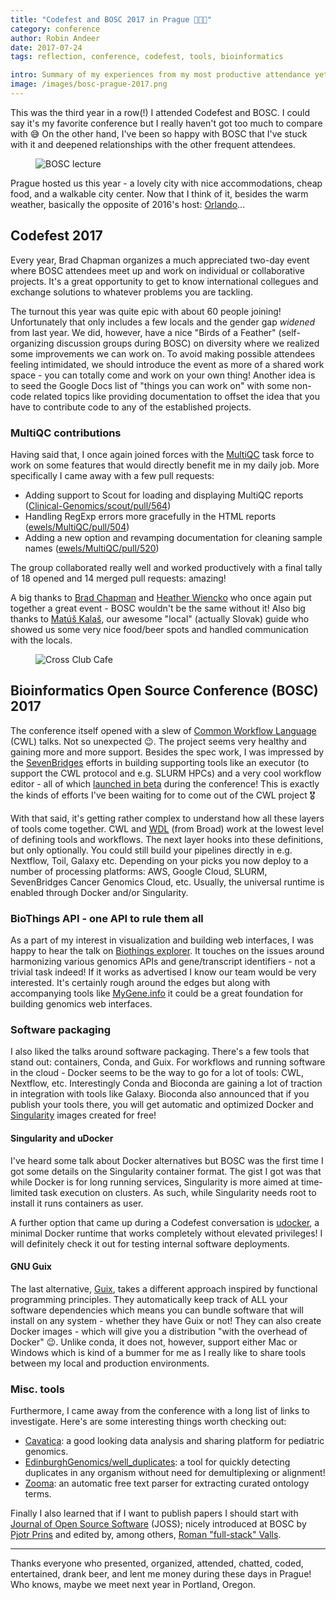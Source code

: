 ```yaml
---
title: "Codefest and BOSC 2017 in Prague 🏰🇨🇿"
category: conference
author: Robin Andeer
date: 2017-07-24
tags: reflection, conference, codefest, tools, bioinformatics

intro: Summary of my experiences from my most productive attendance yet!
image: /images/bosc-prague-2017.png
---
```


This was the third year in a row(!) I attended Codefest and BOSC. I could say it's my favorite conference but I really haven't got too much to compare with 😅 On the other hand, I've been so happy with BOSC that I've stuck with it and deepened relationships with the other frequent attendees.

<figure><img src="/images/bosc-prague-2017.jpg" alt="BOSC lecture"></figure>

Prague hosted us this year - a lovely city with nice accommodations, cheap food, and a walkable city center. Now that I think of it, besides the warm weather, basically the opposite of 2016's host: [Orlando](http://www.robinandeer.com/blog/2016/07/12/bosc-2016/)...

## Codefest 2017

Every year, Brad Chapman organizes a much appreciated two-day event where BOSC attendees meet up and work on individual or collaborative projects. It's a great opportunity to get to know international collegues and exchange solutions to whatever problems you are tackling.

The turnout this year was quite epic with about 60 people joining! Unfortunately that only includes a few locals and the gender gap _widened_ from last year. We did, however, have a nice "Birds of a Feather" (self-organizing discussion groups during BOSC) on diversity where we realized some improvements we can work on. To avoid making possible attendees feeling intimidated, we should introduce the event as more of a shared work space - you can totally come and work on your own thing! Another idea is to seed the Google Docs list of "things you can work on" with some non-code related topics like providing documentation to offset the idea that you have to contribute code to any of the established projects.

### MultiQC contributions

Having said that, I once again joined forces with the [MultiQC](http://multiqc.info/) task force to work on some features that would directly benefit me in my daily job. More specifically I came away with a few pull requests:

- Adding support to Scout for loading and displaying MultiQC reports ([Clinical-Genomics/scout/pull/564](https://github.com/Clinical-Genomics/scout/pull/564))
- Handling RegExp errors more gracefully in the HTML reports ([ewels/MultiQC/pull/504](https://github.com/ewels/MultiQC/pull/504))
- Adding a new option and revamping documentation for cleaning sample names ([ewels/MultiQC/pull/520](https://github.com/ewels/MultiQC/pull/520))

The group collaborated really well and worked productively with a final tally of 18 opened and 14 merged pull requests: amazing!

A big thanks to [Brad Chapman](https://twitter.com/chapmanb) and [Heather Wiencko](https://twitter.com/HLWiencko) who once again put together a great event - BOSC wouldn't be the same without it! Also big thanks to [Matúš Kalaš](https://twitter.com/matuskalas), our awesome "local" (actually Slovak) guide who showed us some very nice food/beer spots and handled communication with the locals.

<figure><img src="/images/bosc-prague-2017-restaurant.jpg" alt="Cross Club Cafe"></figure>

## Bioinformatics Open Source Conference (BOSC) 2017

The conference itself opened with a slew of [Common Workflow Language](http://www.commonwl.org/) (CWL) talks. Not so unexpected 😉. The project seems very healthy and gaining more and more support. Besides the spec work, I was impressed by the [SevenBridges][seven] efforts in building supporting tools like an executor (to support the CWL protocol and e.g. SLURM HPCs) and a very cool workflow editor - all of which [launched in beta][launch] during the conference! This is exactly the kinds of efforts I've been waiting for to come out of the CWL project 🎖

With that said, it's getting rather complex to understand how all these layers of tools come together. CWL and [WDL](https://software.broadinstitute.org/wdl/documentation/structure.php) (from Broad) work at the lowest level of defining tools and workflows. The next layer hooks into these definitions, but only optionally. You could still build your pipelines directly in e.g. Nextflow, Toil, Galaxy etc. Depending on your picks you now deploy to a number of processing platforms: AWS, Google Cloud, SLURM, SevenBridges Cancer Genomics Cloud, etc. Usually, the universal runtime is enabled through Docker and/or Singularity.

### BioThings API - one API to rule them all

As a part of my interest in visualization and building web interfaces, I was happy to hear the talk on [Biothings explorer](http://biothings.io/). It touches on the issues around harmonizing various genomics APIs and gene/transcript identifiers - not a trivial task indeed! If it works as advertised I know our team would be very interested. It's certainly rough around the edges but along with accompanying tools like [MyGene.info](http://mygene.info/) it could be a great foundation for building genomics web interfaces.

### Software packaging

I also liked the talks around software packaging. There's a few tools that stand out: containers, Conda, and Guix. For workflows and running software in the cloud - Docker seems to be the way to go for a lot of tools: CWL, Nextflow, etc. Interestingly Conda and Bioconda are gaining a lot of traction in integration with tools like Galaxy. Bioconda also announced that if you publish your tools there, you will get automatic and optimized Docker and [Singularity](http://singularity.lbl.gov/) images created for free!

#### Singularity and uDocker

I've heard some talk about Docker alternatives but BOSC was the first time I got some details on the Singularity container format. The gist I got was that while Docker is for long running services, Singularity is more aimed at time-limited task execution on clusters. As such, while Singularity needs root to install it runs containers as user.

A further option that came up during a Codefest conversation is [udocker](https://github.com/indigo-dc/udocker), a minimal Docker runtime that works completely without elevated privileges! I will definitely check it out for testing internal software deployments.

#### GNU Guix

The last alternative, [Guix](https://www.gnu.org/software/guix/), takes a different approach inspired by functional programming principles. They automatically keep track of ALL your software dependencies which means you can bundle software that will install on any system - whether they have Guix or not! They can also create Docker images - which will give you a distribution "with the overhead of Docker" 😉. Unlike conda, it does not, however, support either Mac or Windows which is kind of a bummer for me as I really like to share tools between my local and production environments.

### Misc. tools

Furthermore, I came away from the conference with a long list of links to investigate. Here's are some interesting things worth checking out:

- [Cavatica](http://www.cavatica.org/): a good looking data analysis and sharing platform for pediatric genomics.
- [EdinburghGenomics/well_duplicates](https://github.com/EdinburghGenomics/well_duplicates): a tool for quickly detecting duplicates in any organism without need for demultiplexing or alignment!
- [Zooma](http://www.ebi.ac.uk/spot/zooma/): an automatic free text parser for extracting curated ontology terms.

Finally I also learned that if I want to publish papers I should start with [Journal of Open Source Software](http://joss.theoj.org/) (JOSS); nicely introduced at BOSC by [Pjotr Prins](https://twitter.com/pjotrprins) and edited by, among others, [Roman "full-stack" Valls](https://twitter.com/braincode).

--------------------------

Thanks everyone who presented, organized, attended, chatted, coded, entertained, drank beer, and lent me money during these days in Prague! Who knows, maybe we meet next year in Portland, Oregon.

[seven]: https://www.sevenbridges.com/
[launch]: http://rabix.io/launch
